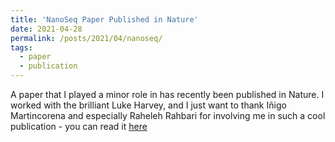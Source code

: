 ```yaml
---
title: 'NanoSeq Paper Published in Nature'
date: 2021-04-28
permalink: /posts/2021/04/nanoseq/
tags:
  - paper
  - publication
---
```


A paper that I played a minor role in has recently been published in Nature. I worked with the brilliant Luke Harvey, and I just want to thank Iñigo Martincorena and especially Raheleh Rahbari for involving me in such a cool publication - you can read it [here](https://doi.org/10.1038/s41586-021-03477-4) 
